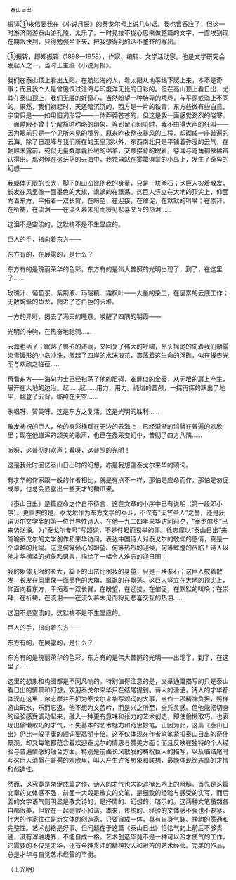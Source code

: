      泰山日出 

   振铎①来信要我在《小说月报》的泰戈尔号上说几句话。我也曾答应了，但这一时游济南游泰山游孔陵，太乐了，一时竟拉不拢心思来做整篇的文字，一直埃到现在期限快到，只得勉强坐下来，把我想得到的话不整齐的写出。

   ①振铎，即郑振铎（1898—1958），作家、编辑、文学活动家。他是文学研究会发起人之一，当时正主编《小说月报》。

   我们在泰山顶上看出太阳。在航过海的人，看太阳从地平线下爬上来，本不是奇事；而且我个人是曾饱饫过江海与印度洋无比的日彩的。但在高山顶上看日出，尤其在泰山顶上，我们无餍的好奇心，当然盼望一种特异的境界，与平原或海上不同的。果然，我们初起时，天还暗沉沉的，西方是一片的铁青，东方些微有些白意，宇宙只是——如用旧词形容——一体莽莽苍苍的。但这是我一面感觉劲烈的晓寒，一面睡眼不曾十分醒豁时约略的印象。等到留心回览时，我不由得大声的狂叫——因为眼前只是一个见所未见的境界。原来昨夜整夜暴风的工程，却砌成一座普遍的云海。除了日观峰与我们所在的玉皇顶以外，东西南北只是平铺着弥漫的云气，在朝旭未露前，宛似无量数厚毳长绒的绵羊，交颈接背的眠着，卷耳与弯角都依稀辨认得出。那时候在这茫茫的云海中，我独自站在雾霭溟蒙的小岛上，发生了奇异的幻想——

   我躯体无限的长大，脚下的山峦比例我的身量，只是一块拳石；这巨人披着散发，长发在风里像一面墨色的大旗，飒飒的在飘荡。这巨人竖立在大地的顶尖上，仰面向着东方，平拓着一双长臂，在盼望，在迎接，在催促，在默默的叫唤；在崇拜，在祈祷，在流泪——在流久慕未见而将见悲喜交互的热泪……

   这泪不是空流的，这默祷不是不生显应的。

   巨人的手，指向着东方——

   东方有的，在展露的，是什么？

   东方有的是瑰丽荣华的色彩，东方有的是伟大普照的光明出现了，到了，在这里了……

   玫瑰汁、葡萄浆、紫荆液、玛瑙精、霜枫叶——大量的染工，在层累的云底工作；无数蜿蜒的鱼龙，爬进了苍白色的云堆。

   一方的异彩，揭去了满天的睡意，唤醒了四隅的明霞——

   光明的神驹，在热奋地驰骋……

   云海也活了；眠熟了兽形的涛澜，又回复了伟大的呼啸，昂头摇尾的向着我们朝露染青馒形的小岛冲洗，激起了四岸的水沫浪花，震荡着这生命的浮礁，似在报告光明与欢欣之临莅……

   再看东方——海句力士已经扫荡了他的阻碍，雀屏似的金霞，从无垠的肩上产生，展开在大地的边沿。起……起……用力，用力。纯焰的圆颅，一探再探的跃出了地平，翻登了云背，临照在天空……

   歌唱呀，赞美呀，这是东方之复活，这是光明的胜利……

   散发祷祝的巨人，他的身彩横亘在无边的云海上，已经渐渐的消翳在普遍的欢欣里；现在他雄浑的颂美的歌声，也已在霞采变幻中，普彻了四方八隅……

   听呀，这普彻的欢声；看呀，这普照的光明！

   这是我此时回忆泰山日出时的幻想，亦是我想望泰戈尔来华的颂词。

   有才华的作家跟一般的作者相比，就是有点不一样，那怕是应命而作，那怕是匆促成章，也总会显露出一些天才的麟爪来。

   《泰山日出》是篇应命之作自不待言，这在文章的小序中已有说明（第一段即小序）。更重要的是，泰戈尔作为东方文学的泰斗，不仅有“天竺圣人”之誉，还是获诺贝尔文学奖的第一位世界性诗人。在他一九二四年来华访问前夕，“泰戈尔热”已来势汹涌。为“泰戈尔专号”写颂词，不是件轻而易举的事。徐志摩以“泰山日出”来隐喻泰戈尔的文学创作和来华访问，表达中国诗人对泰戈尔的敬仰的感情，真是一个卓越的比喻。这是何等倾心的盼望、何等热烈的迎候，何等辉煌的莅临！诗人以他才华横溢的想象和语言，描绘了一幅令人难忘的迎日图：

   我的躯体无限的长大，脚下的山峦比例我的身量，只是一块拳石；这巨人披着散发，长发在风里像一面墨色的大旗，飒飒的在飘荡。这巨人竖立在大地的顶尖上，仰面向着东方，平拓着一双长臂，在盼望，在迎接，在催促，在默默的叫唤；在崇拜，在祈祷，在流泪——在流久慕未见而将见悲喜交互的热泪……

   这泪不是空流的，这默祷不是不生显应的。

   巨人的手，指向着东方——

   东方有的，在展露的，是什么？

   东方有的是瑰丽荣华的色彩，东方有的是伟大普照的光明——出现了，到了，在这里了……

   这里的想象和构图都是不同凡响的。特别值得注意的是，文章通篇描写的只是泰山看日出的情景和幻想，欢迎泰戈尔来华只在结尾提到。诗人的潇洒，诗人的才华都体现在这里：徐志摩并不把为泰戈尔来华写颂词的大事，当作一项精神负担，照样游山玩水，乐而忘返。他不想为文苦吟，而是兴之所至，全凭灵感。但他能把切身的经验感受调动起来，融入一种更有意味和张力的艺术创造，即使偷懒取巧，也表现出偷懒取巧的才气，不失基本的艺术魅力和奇思妙笔。正因为此，这篇《泰山日出》仍比一般平庸的颂词要高明十倍。这不仅体现在作者笔笔紧扣泰山日出的奇伟景观，却又每笔都蕴含着欢迎泰戈尔的情思与赞美方面；而且反映在独特的个人经验与普遍情感的融合方面。特别是前面长风散发的祷祝巨人的描写，以及临结尾时写这巨人消翳在普遍的欢欣里，叫人产生许多想象和联想，最能体现徐志摩的才情和创造性。

   然而，这究竟是匆促成篇之作，诗人的才气也未能遮掩艺术上的粗糙。首先是这篇文章的文体感不强，前面一大段是散文的文笔，是细致的经验与感受的实写，而后面的文字语气则明显是散文诗的，是抒情的、幻想的、暗示的。这两种文笔虽然各自都很美，但放在一起则很不和谐。本来，传统的、经验的文体感不强也不要紧，伟大的作家往往是新文体的创造家，只要自成一体，具有自身气脉、神韵的贯通和完整性。艺术创格是好事。但问题在于这篇《泰山日出》恰恰气韵上前后不够贯通，没有浑融境界，不能自成一格。艺术创造毕竟不是一种可以矜才使气的工作，它需要的不仅是才华，还有全神贯注的精神投入和艰苦的艺术经营。完美的作品，总是才华与自觉艺术经营的平衡。

   （王光明）

